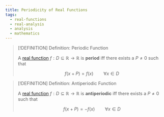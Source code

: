 ```yaml
---
title: Periodicity of Real Functions
tags:
  - real-functions
  - real-analysis
  - analysis
  - mathematics
---
```



>[!DEFINITION] Definition: Periodic Function
>
>A [real function](Real%20Functions.md) $f: D \subseteq \mathbb{R} \to \mathbb{R}$ is **period** iff there exists a $P \ne 0$ such that
>
>$$
>f(x + P) = f(x) \qquad \forall x \in D
>$$
>

>[!DEFINITION] Definition: Antiperiodic Function
>
>A [real function](Real%20Functions.md) $f: D \subseteq \mathbb{R} \to \mathbb{R}$ is **antiperiodic** iff there exists a $P \ne 0$ such that
>
>$$
>f(x+P) = -f(x) \qquad \forall x \in D
>$$
>